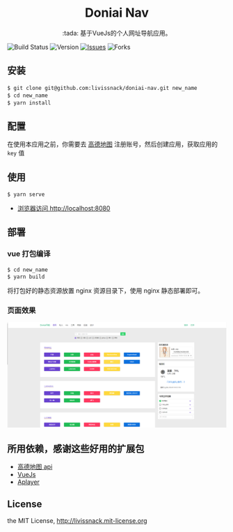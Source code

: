 <h1 align="center">Doniai Nav</h1>

<p align="center">:tada: 基于VueJs的个人网址导航应用。</p>

![Build Status](https://img.shields.io/travis/livissnack/doniai-nav)
![Version](https://img.shields.io/github/package-json/v/livissnack/doniai-nav)
[![Issues](https://img.shields.io/github/issues/livissnack/doniai-nav.svg)](https://github.com/livissnack/doniai-nav/issues)
![Forks](https://img.shields.io/github/forks/livissnack/doniai-nav.svg)

## 安装

```sh
$ git clone git@github.com:livissnack/doniai-nav.git new_name
$ cd new_name
$ yarn install
```

## 配置

在使用本应用之前，你需要去 [高德地图](https://lbs.amap.com/) 注册账号，然后创建应用，获取应用的 `key` 值

## 使用

```node
$ yarn serve
```

- [浏览器访问 http://localhost:8080](http://localhost:8080)

## 部署

### vue 打包编译

```node
$ cd new_name
$ yarn build
```

将打包好的静态资源放置 nginx 资源目录下，使用 nginx 静态部署即可。

### 页面效果

![effect](/example/images/1.png)

## 所用依赖，感谢这些好用的扩展包

- [高德地图 api](https://lbs.amap.com/)
- [VueJs](https://lbs.amap.com/)
- [Aplayer](https://aplayer.moefe.org/)

## License

the MIT License, http://livissnack.mit-license.org
